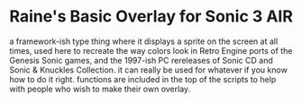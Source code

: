 # Raine's Basic Overlay for Sonic 3 AIR
a framework-ish type thing where it displays a sprite on the screen at all times, used here to recreate the way colors look in Retro Engine ports of the Genesis Sonic games, and the 1997-ish PC rereleases of Sonic CD and Sonic & Knuckles Collection.
it can really be used for whatever if you know how to do it right. functions are included in the top of the scripts to help with people who wish to make their own overlay.

